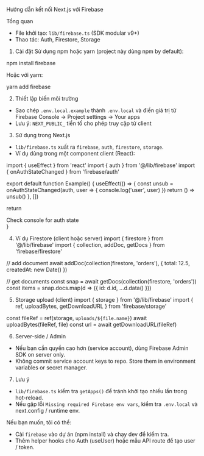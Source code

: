 Hướng dẫn kết nối Next.js với Firebase

Tổng quan
- File khởi tạo: `lib/firebase.ts` (SDK modular v9+)
- Thao tác: Auth, Firestore, Storage

1) Cài đặt
Sử dụng npm hoặc yarn (project này dùng npm by default):

npm install firebase

Hoặc với yarn:

yarn add firebase

2) Thiết lập biến môi trường
- Sao chép `.env.local.example` thành `.env.local` và điền giá trị từ Firebase Console -> Project settings -> Your apps
- Lưu ý: `NEXT_PUBLIC_` tiền tố cho phép truy cập từ client

3) Sử dụng trong Next.js
- `lib/firebase.ts` xuất ra `firebase`, `auth`, `firestore`, `storage`.
- Ví dụ dùng trong một component client (React):

import { useEffect } from 'react'
import { auth } from '@/lib/firebase'
import { onAuthStateChanged } from 'firebase/auth'

export default function Example() {
  useEffect(() => {
    const unsub = onAuthStateChanged(auth, user => {
      console.log('user', user)
    })
    return () => unsub()
  }, [])

  return <div>Check console for auth state</div>
}

4) Ví dụ Firestore (client hoặc server)
import { firestore } from '@/lib/firebase'
import { collection, addDoc, getDocs } from 'firebase/firestore'

// add document
await addDoc(collection(firestore, 'orders'), { total: 12.5, createdAt: new Date() })

// get documents
const snap = await getDocs(collection(firestore, 'orders'))
const items = snap.docs.map(d => ({ id: d.id, ...d.data() }))

5) Storage upload (client)
import { storage } from '@/lib/firebase'
import { ref, uploadBytes, getDownloadURL } from 'firebase/storage'

const fileRef = ref(storage, `uploads/${file.name}`)
await uploadBytes(fileRef, file)
const url = await getDownloadURL(fileRef)

6) Server-side / Admin
- Nếu bạn cần quyền cao hơn (service account), dùng Firebase Admin SDK on server only.
- Không commit service account keys to repo. Store them in environment variables or secret manager.

7) Lưu ý
- `lib/firebase.ts` kiểm tra `getApps()` để tránh khởi tạo nhiều lần trong hot-reload.
- Nếu gặp lỗi `Missing required Firebase env vars`, kiểm tra `.env.local` và next.config / runtime env.

Nếu bạn muốn, tôi có thể:
- Cài `firebase` vào dự án (npm install) và chạy dev để kiểm tra.
- Thêm helper hooks cho Auth (useUser) hoặc mẫu API route để tạo user / token.
